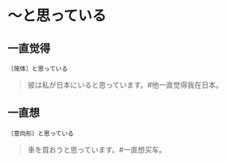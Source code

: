# 〜と思っている

## 一直觉得

`〔简体〕と思っている`

> 彼は私が日本にいると思っています。#他一直觉得我在日本。

## 一直想

`〔意向形〕と思っている`

> 車を買おうと思っています。#一直想买车。
